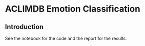 # ACLIMDB Emotion Classification

## Introduction

See the notebook for the code and the report for the results.